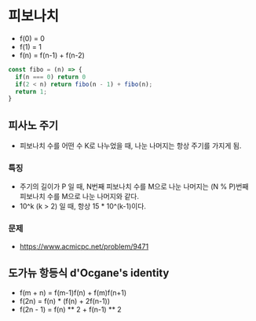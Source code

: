 # 피보나치
- f(0) = 0
- f(1) = 1
- f(n) = f(n-1) + f(n-2)
```js
const fibo = (n) => {
  if(n === 0) return 0
  if(2 < n) return fibo(n - 1) + fibo(n);
  return 1;
}
```
## 피사노 주기
- 피보나치 수를 어떤 수 K로 나누었을 때, 나눈 나머지는 항상 주기를 가지게 됨.
### 특징
- 주기의 길이가 P 일 때, N번째 피보나치 수를 M으로 나눈 나머지는 (N % P)번째 피보나치 수를 M으로 나눈 나머지와 같다.
- 10^k (k > 2) 일 때, 항상 15 * 10^(k-1)이다.
### 문제
- https://www.acmicpc.net/problem/9471
## 도가뉴 항등식 d'Ocgane's identity
- f(m + n) = f(m-1)f(n) + f(m)f(n+1)
- f(2n) = f(n) * (f(n) + 2f(n-1))
- f(2n - 1) = f(n) ** 2 + f(n-1) ** 2​
